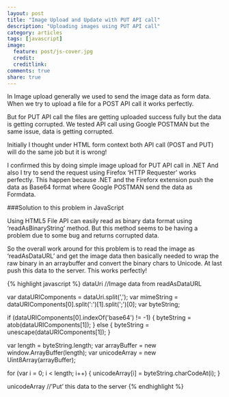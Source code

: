 ```yaml
---
layout: post
title: "Image Upload and Update with PUT API call"
description: "Uploading images using PUT API call"
category: articles
tags: [javascript]
image:
  feature: post/js-cover.jpg
  credit: 
  creditlink: 
comments: true
share: true
---
```


In Image upload generally we used to send the image data as form data. When we try to upload a file for a POST API call it works perfectly.

But for PUT API call the files are getting uploaded success fully but the data is getting corrupted. We tested API call using Google POSTMAN but the same issue, data is getting corrupted.

Initially I thought under HTML form context both API call (POST and PUT) will do the same job but it is wrong!

I confirmed this by doing simple image upload for PUT API call in .NET And also I try to send the request using Firefox ‘HTTP Requester’ works perfectly.
This happen because .NET and the Fireforx extension push the data as Base64 format where Google POSTMAN send the data as Formdata.

###Solution to this problem in JavaScript 

Using HTML5 File API can easily read as binary data format using ‘readAsBinaryString’ method. But this method seems to be having a problem due to some bug and returns corrupted data.

So the overall work around for this problem is to read the image as ‘readAsDataURL’ and get the image data then basically needed to wrap the raw binary in an arraybuffer and convert the binary chars to Unicode. At last push this data to the server. This works perfectly!

{% highlight javascript %}
dataUri //Image data from readAsDataURL
 
var dataURIComponents = dataUri.split(',');
var mimeString = dataURIComponents[0].split(':')[1].split(';')[0];
var byteString;
 
if (dataURIComponents[0].indexOf('base64') != -1) {
byteString = atob(dataURIComponents[1]);
}
else {
byteString = unescape(dataURIComponents[1]);
}
 
var length = byteString.length;
var arrayBuffer = new window.ArrayBuffer(length);
var unicodeArray = new Uint8Array(arrayBuffer);
 
for (var i = 0; i < length; i++) {
unicodeArray[i] = byteString.charCodeAt(i);
}
 
unicodeArray //’Put’ this data to the server
{% endhighlight %}
